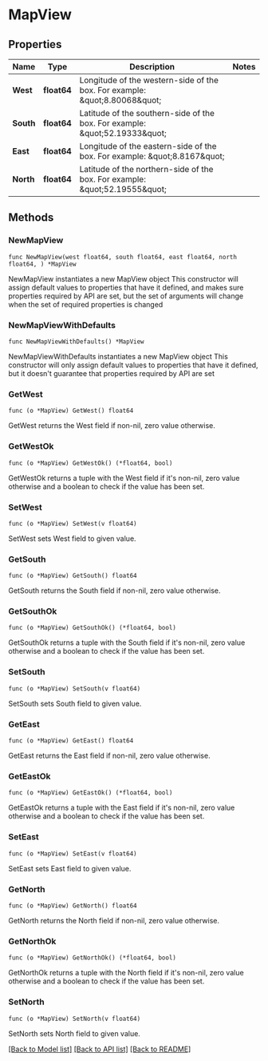 # MapView

## Properties

Name | Type | Description | Notes
------------ | ------------- | ------------- | -------------
**West** | **float64** | Longitude of the western-side of the box. For example: \&quot;8.80068\&quot; | 
**South** | **float64** | Latitude of the southern-side of the box. For example: \&quot;52.19333\&quot; | 
**East** | **float64** | Longitude of the eastern-side of the box. For example: \&quot;8.8167\&quot; | 
**North** | **float64** | Latitude of the northern-side of the box. For example: \&quot;52.19555\&quot; | 

## Methods

### NewMapView

`func NewMapView(west float64, south float64, east float64, north float64, ) *MapView`

NewMapView instantiates a new MapView object
This constructor will assign default values to properties that have it defined,
and makes sure properties required by API are set, but the set of arguments
will change when the set of required properties is changed

### NewMapViewWithDefaults

`func NewMapViewWithDefaults() *MapView`

NewMapViewWithDefaults instantiates a new MapView object
This constructor will only assign default values to properties that have it defined,
but it doesn't guarantee that properties required by API are set

### GetWest

`func (o *MapView) GetWest() float64`

GetWest returns the West field if non-nil, zero value otherwise.

### GetWestOk

`func (o *MapView) GetWestOk() (*float64, bool)`

GetWestOk returns a tuple with the West field if it's non-nil, zero value otherwise
and a boolean to check if the value has been set.

### SetWest

`func (o *MapView) SetWest(v float64)`

SetWest sets West field to given value.


### GetSouth

`func (o *MapView) GetSouth() float64`

GetSouth returns the South field if non-nil, zero value otherwise.

### GetSouthOk

`func (o *MapView) GetSouthOk() (*float64, bool)`

GetSouthOk returns a tuple with the South field if it's non-nil, zero value otherwise
and a boolean to check if the value has been set.

### SetSouth

`func (o *MapView) SetSouth(v float64)`

SetSouth sets South field to given value.


### GetEast

`func (o *MapView) GetEast() float64`

GetEast returns the East field if non-nil, zero value otherwise.

### GetEastOk

`func (o *MapView) GetEastOk() (*float64, bool)`

GetEastOk returns a tuple with the East field if it's non-nil, zero value otherwise
and a boolean to check if the value has been set.

### SetEast

`func (o *MapView) SetEast(v float64)`

SetEast sets East field to given value.


### GetNorth

`func (o *MapView) GetNorth() float64`

GetNorth returns the North field if non-nil, zero value otherwise.

### GetNorthOk

`func (o *MapView) GetNorthOk() (*float64, bool)`

GetNorthOk returns a tuple with the North field if it's non-nil, zero value otherwise
and a boolean to check if the value has been set.

### SetNorth

`func (o *MapView) SetNorth(v float64)`

SetNorth sets North field to given value.



[[Back to Model list]](../README.md#documentation-for-models) [[Back to API list]](../README.md#documentation-for-api-endpoints) [[Back to README]](../README.md)



